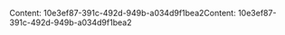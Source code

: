 <span data-ttu-id="1d694-101">Content: 10e3ef87-391c-492d-949b-a034d9f1bea2</span><span class="sxs-lookup"><span data-stu-id="1d694-101">Content: 10e3ef87-391c-492d-949b-a034d9f1bea2</span></span>